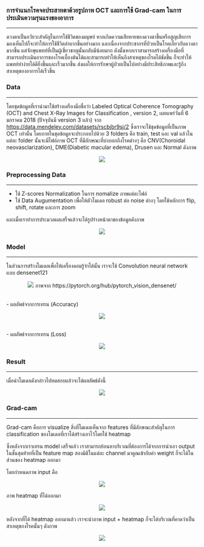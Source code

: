 ### การจำแนกโรคจอประสาทตาด้วยรูปภาพ OCT และการใช้ Grad-cam ในการประเมินความรุนแรงของอาการ
-------------
ดวงตาเป็นอวัยวะสำคัญในการใช้ชีวิตของมนุษย์ หากเกิดความเสียหายของดวงตาขึ้นหรือสูญเสียการมองเห็นไปก็จะทำให้การใช้ชีวิตลำบากขึ้นอย่างมาก และเนื่องจากประชากรที่ป่วยเป็นโรคเกี่ยวกับดวงตามากขึ้น แต่จักษุแพทย์ที่เป็นผู้เชี่ยวชาญนั้นกลับมีน้อยมาก ดังนั้นหากเราสามารถสร้างเครื่องมือที่สามารถประเมินอาการของโรคเบื้องต้นได้และสามารถทำให้เห็นถึงสาเหตุของโรคได้ชัดขึ้น ก็จะทำให้แพทย์ทำง่ายได้ดียิ่งขึ้นและเร็วมากขึ้น ส่งผลให้การรักษาผู้ป่วยเป็นไปอย่างมีประสิทธิภาพและรู้ถึงสาเหตุของอาการได้เร็วขึ้น


### Data
-------------
โดยชุดข้อมูลที่เรานำมาใช้สร้างเครืองมือชื่อว่า Labeled Optical Coherence Tomography (OCT) and Chest X-Ray Images for Classification , version 2, เผยแพร่วันที่ 6 มกราคม 2018 (ปัจจุบันมี version 3 แล้ว) จาก https://data.mendeley.com/datasets/rscbjbr9sj/2
ซึ่งเราจะใช้ชุดข้อมูลที่เป็นภาพ OCT เท่านั้น โดยภายในชุดข้อมูลจะประกอบไปด้วย 3 folders คือ train, test และ val แล้วในแต่ละ folder นั้นจะมีไฟล์ภาพ OCT ที่มีลักษณะที่บ่งบอกถึงโรคต่างๆ คือ CNV(Choroidal neovasclarization), DME(Diabetic macular edema), Drusen และ Normal ดังภาพ

<p align="center">
  <img src="/blob/data.png" />
</p>

### Preprocessing Data
-------------
- ใช้ Z-scores Normalization ในการ nomalize ภาพแต่ละไฟล์
- ใช้ Data Augumentation เพื่อให้ตัวโมเดล robust ต่อ noise ต่างๆ โดยใช้หลักการ flip, shift, rotate และการ zoom 

และเมื่อเราทำการประมวลผลเสร็จแล้วจะได้รูปร่างหน้าตาของข้อมูลดังภาพ

<p align="center">
  <img src="/blob/preprocessing.png" />
</p>


### Model
-------------
ในส่วนการสร้างโมเดลเพื่อให้เครื่องคอมรู้จำได้นั้น เราจะใช้ Convolution neural network แบบ densenet121 

<p align="center">
  <img src="/blob/densenet121.png" />
  ภาพจาก https://pytorch.org/hub/pytorch_vision_densenet/
</p>

<br />
- ผลลัพธ์จากการเทรน (Accuracy)


<p align="center">
  <img src="/blob/accuracy.png" />
</p>

<br />
- ผลลัพธ์จากการเทรน (Loss)

<p align="center">
  <img src="/blob/loss.png" />
</p>

### Result
-------------
เมื่อนำโมเดลดังกล่าวไปทดสอบแล้วจะได้ผลลัพธ์ดังนี้

<p align="center">
  <img src="/blob/cm.png" />
</p>

### Grad-cam
-------------

Grad-cam คือการ visualize สิ่งที่โมเดลเห็นจาก features ที่มีลักษณะสำคัญในการ classification ของโมเดลที่เราได้สร้างเอาไว้โดยใช้ heatmap 

ซึ่งหลังจากเราเทรน model เสร็จแล้ว เราสามารถย้อนหาบริเวณที่ต้องการได้จากการนำเอา output ในชั้นสุดท้ายที่เป็น feature map สองมิติในแต่ละ channel มาคูณเข้ากับค่า weight ก็จะได้ในส่วนของ heatmap ออกมา

โดยกำหนดภาพ input คือ

<p align="center">
  <img src="/blob/input.jfif" />
</p>

ภาพ heatmap ที่ได้ออกมา

<p align="center">
  <img src="/blob/heatmap.png" />
</p>

หลังจากที่ได้ heatmap ออกมาแล้ว เราจะนำภาพ input + heatmap ก็จะได้บริเวณที่คาดว่าเป็นสาเหตุของโรคนั้นๆ ดังภาพ

<p align="center">
  <img src="/blob/im_out.jpg" />
</p>
